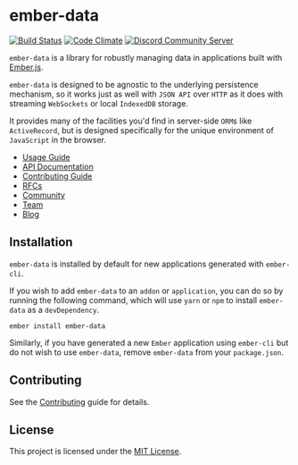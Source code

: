 ember-data
==============================================================================

[![Build Status](https://secure.travis-ci.org/emberjs/data.svg?branch=master)](http://travis-ci.org/emberjs/data)
[![Code Climate](https://codeclimate.com/github/emberjs/data/badges/gpa.svg)](https://codeclimate.com/github/emberjs/data)
[![Discord Community Server](https://img.shields.io/discord/480462759797063690.svg?logo=discord)](https://discord.gg/zT3asNS)

`ember-data` is a library for robustly managing data in applications built with
[Ember.js](https://github.com/emberjs/ember.js/).

`ember-data` is designed to be agnostic to the underlying persistence
mechanism, so it works just as well with `JSON API` over `HTTP` as it does
with streaming `WebSockets` or local `IndexedDB` storage.

It provides many of the facilities you'd find in server-side `ORM`s like
`ActiveRecord`, but is designed specifically for the unique environment of
`JavaScript` in the browser.

- [Usage Guide](https://guides.emberjs.com/release/models/)
- [API Documentation](https://emberjs.com/api/ember-data/release/modules/ember-data)
- [Contributing Guide](./CONTRIBUTING.md)
- [RFCs](https://github.com/emberjs/rfcs/labels/T-ember-data)
- [Community](https://emberjs.com/community)
- [Team](https://emberjs.com/team)
- [Blog](https://emberjs.com/blog)


Installation
------------------------------------------------------------------------------

`ember-data` is installed by default for new applications generated with `ember-cli`.

If you wish to add `ember-data` to an `addon` or `application`, you can do so by running
the following command, which will use `yarn` or `npm` to install `ember-data` as a `devDependency`.

```no-highlight
ember install ember-data
```

Similarly, if you have generated a new `Ember` application using `ember-cli` but do 
not wish to use `ember-data`, remove `ember-data` from your `package.json`.


Contributing
------------------------------------------------------------------------------

See the [Contributing](CONTRIBUTING.md) guide for details.


License
------------------------------------------------------------------------------

This project is licensed under the [MIT License](LICENSE.md).
